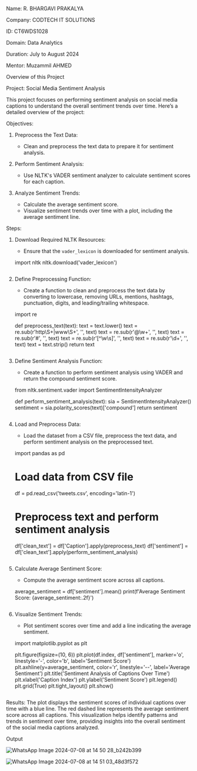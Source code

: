 Name: R. BHARGAVI PRAKALYA

Company: CODTECH IT SOLUTIONS

ID: CT6WDS1028

Domain: Data Analytics

Duration: July to August 2024

Mentor: Muzammil AHMED

Overview of this Project

Project: Social Media Sentiment Analysis

This project focuses on performing sentiment analysis on social media captions to understand the overall sentiment trends over time. Here’s a detailed overview of the project:

Objectives:
1. Preprocess the Text Data:
   - Clean and preprocess the text data to prepare it for sentiment analysis.

2. Perform Sentiment Analysis:
   - Use NLTK's VADER sentiment analyzer to calculate sentiment scores for each caption.

3. Analyze Sentiment Trends:
   - Calculate the average sentiment score.
   - Visualize sentiment trends over time with a plot, including the average sentiment line.

Steps:

1. Download Required NLTK Resources:
   - Ensure that the `vader_lexicon` is downloaded for sentiment analysis.

   
   import nltk
   nltk.download('vader_lexicon')
   ```

2. Define Preprocessing Function:
   - Create a function to clean and preprocess the text data by converting to lowercase, removing URLs, mentions, hashtags, punctuation, digits, and leading/trailing whitespace.

   
   import re

   def preprocess_text(text):
       text = text.lower()
       text = re.sub(r'http\S+|www\S+', '', text)
       text = re.sub(r'@\w+', '', text)
       text = re.sub(r'#', '', text)
       text = re.sub(r'[^\w\s]', '', text)
       text = re.sub(r'\d+', '', text)
       text = text.strip()
       return text
   ```

3. Define Sentiment Analysis Function:
   - Create a function to perform sentiment analysis using VADER and return the compound sentiment score.

   
   from nltk.sentiment.vader import SentimentIntensityAnalyzer

   def perform_sentiment_analysis(text):
       sia = SentimentIntensityAnalyzer()
       sentiment = sia.polarity_scores(text)['compound']
       return sentiment
   ```

4. Load and Preprocess Data:
   - Load the dataset from a CSV file, preprocess the text data, and perform sentiment analysis on the preprocessed text.

   
   import pandas as pd

   # Load data from CSV file
   df = pd.read_csv('tweets.csv', encoding='latin-1')

   # Preprocess text and perform sentiment analysis
   df['clean_text'] = df['Caption'].apply(preprocess_text)
   df['sentiment'] = df['clean_text'].apply(perform_sentiment_analysis)
   ```

5. Calculate Average Sentiment Score:
   - Compute the average sentiment score across all captions.

   
   average_sentiment = df['sentiment'].mean()
   print(f'Average Sentiment Score: {average_sentiment:.2f}')
   ```

6. Visualize Sentiment Trends:
   - Plot sentiment scores over time and add a line indicating the average sentiment.

   
   import matplotlib.pyplot as plt

   plt.figure(figsize=(10, 6))
   plt.plot(df.index, df['sentiment'], marker='o', linestyle='-', color='b', label='Sentiment Score')
   plt.axhline(y=average_sentiment, color='r', linestyle='--', label='Average Sentiment')
   plt.title('Sentiment Analysis of Captions Over Time')
   plt.xlabel('Caption Index')
   plt.ylabel('Sentiment Score')
   plt.legend()
   plt.grid(True)
   plt.tight_layout()
   plt.show()
   ```

Results:
The plot displays the sentiment scores of individual captions over time with a blue line. The red dashed line represents the average sentiment score across all captions. This visualization helps identify patterns and trends in sentiment over time, providing insights into the overall sentiment of the social media captions analyzed.

Output

![WhatsApp Image 2024-07-08 at 14 50 28_b242b399](https://github.com/BhargaviPrakalya/CODTECH--TASK-4/assets/175129608/205d947d-10be-47ff-bd1f-16cb329c816b)

![WhatsApp Image 2024-07-08 at 14 51 03_48d3f572](https://github.com/BhargaviPrakalya/CODTECH--TASK-4/assets/175129608/43813bfd-1504-497a-a9eb-5d4d89094da3)



